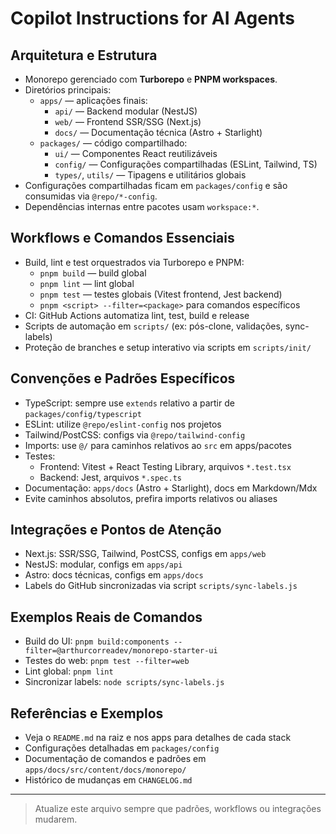 # Copilot Instructions for AI Agents

## Arquitetura e Estrutura

- Monorepo gerenciado com **Turborepo** e **PNPM workspaces**.
- Diretórios principais:
  - `apps/` — aplicações finais:
    - `api/` — Backend modular (NestJS)
    - `web/` — Frontend SSR/SSG (Next.js)
    - `docs/` — Documentação técnica (Astro + Starlight)
  - `packages/` — código compartilhado:
    - `ui/` — Componentes React reutilizáveis
    - `config/` — Configurações compartilhadas (ESLint, Tailwind, TS)
    - `types/`, `utils/` — Tipagens e utilitários globais
- Configurações compartilhadas ficam em `packages/config` e são consumidas via `@repo/*-config`.
- Dependências internas entre pacotes usam `workspace:*`.

## Workflows e Comandos Essenciais

- Build, lint e test orquestrados via Turborepo e PNPM:
  - `pnpm build` — build global
  - `pnpm lint` — lint global
  - `pnpm test` — testes globais (Vitest frontend, Jest backend)
  - `pnpm <script> --filter=<package>` para comandos específicos
- CI: GitHub Actions automatiza lint, test, build e release
- Scripts de automação em `scripts/` (ex: pós-clone, validações, sync-labels)
- Proteção de branches e setup interativo via scripts em `scripts/init/`

## Convenções e Padrões Específicos

- TypeScript: sempre use `extends` relativo a partir de `packages/config/typescript`
- ESLint: utilize `@repo/eslint-config` nos projetos
- Tailwind/PostCSS: configs via `@repo/tailwind-config`
- Imports: use `@/` para caminhos relativos ao `src` em apps/pacotes
- Testes:
  - Frontend: Vitest + React Testing Library, arquivos `*.test.tsx`
  - Backend: Jest, arquivos `*.spec.ts`
- Documentação: `apps/docs` (Astro + Starlight), docs em Markdown/Mdx
- Evite caminhos absolutos, prefira imports relativos ou aliases

## Integrações e Pontos de Atenção

- Next.js: SSR/SSG, Tailwind, PostCSS, configs em `apps/web`
- NestJS: modular, configs em `apps/api`
- Astro: docs técnicas, configs em `apps/docs`
- Labels do GitHub sincronizadas via script `scripts/sync-labels.js`

## Exemplos Reais de Comandos

- Build do UI: `pnpm build:components --filter=@arthurcorreadev/monorepo-starter-ui`
- Testes do web: `pnpm test --filter=web`
- Lint global: `pnpm lint`
- Sincronizar labels: `node scripts/sync-labels.js`

## Referências e Exemplos

- Veja o `README.md` na raiz e nos apps para detalhes de cada stack
- Configurações detalhadas em `packages/config`
- Documentação de comandos e padrões em `apps/docs/src/content/docs/monorepo/`
- Histórico de mudanças em `CHANGELOG.md`

---

> Atualize este arquivo sempre que padrões, workflows ou integrações mudarem.
